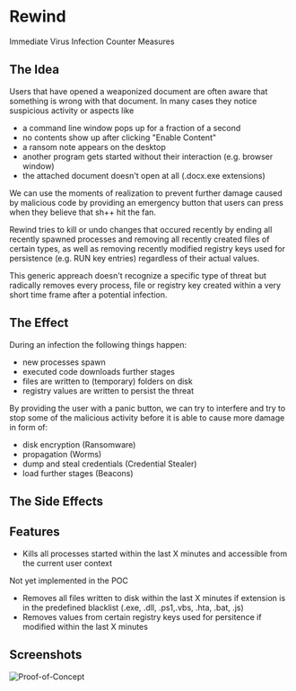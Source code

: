 # Rewind
Immediate Virus Infection Counter Measures

## The Idea

Users that have opened a weaponized document are often aware that something is wrong with that document. In many cases they notice suspicious activity or aspects like 

- a command line window pops up for a fraction of a second
- no contents show up after clicking "Enable Content" 
- a ransom note appears on the desktop
- another program gets started without their interaction (e.g. browser window)
- the attached document doesn't open at all (.docx.exe extensions)

We can use the moments of realization to prevent further damage caused by malicious code by providing an emergency button that users can press when they believe that sh++ hit the fan. 

Rewind tries to kill or undo changes that occured recently by ending all recently spawned processes and removing all recently created files of certain types, as well as removing recently modified registry keys used for persistence (e.g. RUN key entries) regardless of their actual values. 

This generic appreach doesn't recognize a specific type of threat but radically removes every process, file or registry key created within a very short time frame after a potential infection. 

## The Effect

During an infection the following things happen:

- new processes spawn
- executed code downloads further stages
- files are written to (temporary) folders on disk
- registry values are written to persist the threat

By providing the user with a panic button, we can try to interfere and try to stop some of the malicious activity before it is able to cause more damage in form of:

- disk encryption (Ransomware)
- propagation (Worms)
- dump and steal credentials (Credential Stealer)
- load further stages (Beacons)

## The Side Effects


## Features

- Kills all processes started within the last X minutes and accessible from the current user context

Not yet implemented in the POC
- Removes all files written to disk within the last X minutes if extension is in the predefined blacklist (.exe, .dll, .ps1,.vbs, .hta, .bat, .js)
- Removes values from certain registry keys used for persitence if modified within the last X minutes

## Screenshots

![Proof-of-Concept](https://raw.githubusercontent.com/Neo23x0/Rewind/master/screens/poc1.png)